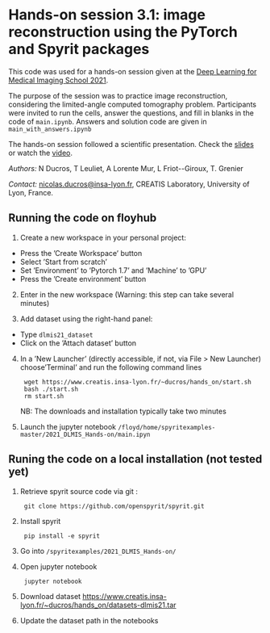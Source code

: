 # Hands-on session 3.1: image reconstruction using the PyTorch and Spyrit packages

This code was used for a hands-on session given at the [Deep Learning for Medical Imaging School 2021](https://deepimaging2021.sciencesconf.org/).

The purpose of the session was to practice image reconstruction, considering the limited-angle computed tomography problem. Participants were invited to run the cells, answer the questions, and fill in blanks in the code of `main.ipynb`. Answers and solution code are given in `main_with_answers.ipynb`

The hands-on session followed a scientific presentation. Check the [slides](https://www.creatis.insa-lyon.fr/~ducros/hands_on/2021_Ducros_DLMIS.pdf) or watch the [video](https://www.youtube.com/watch?v=Q5s5P3luqOE).

*Authors:* N Ducros, T Leuliet, A Lorente Mur, L Friot--Giroux, T. Grenier

*Contact:* nicolas.ducros@insa-lyon.fr, CREATIS Laboratory, University of Lyon, France.

## Running the code on floyhub
1. Create a new workspace in your personal project:
* Press the ’Create Workspace’ button
* Select ’Start from scratch’
* Set ’Environment’ to ’Pytorch 1.7’ and ’Machine’ to ’GPU’
* Press the ’Create environment’ button

2. Enter in the new workspace (Warning: this step can take several minutes)

3. Add dataset using the right-hand panel:
* Type `dlmis21_dataset`
* Click on the ’Attach dataset’ button

4. In a ’New Launcher’ (directly accessible, if not, via File > New Launcher) choose’Terminal’ and run the following command lines

        wget https://www.creatis.insa-lyon.fr/~ducros/hands_on/start.sh
        bash ./start.sh
        rm start.sh

    NB: The downloads and installation typically take two minutes

5. Launch the jupyter notebook     `/floyd/home/spyritexamples-master/2021_DLMIS_Hands-on/main.ipyn`

## Runing the code on a local installation (not tested yet)
1. Retrieve spyrit source code via git :
        
        git clone https://github.com/openspyrit/spyrit.git

        
1. Install spyrit
        
        pip install -e spyrit
        
1. Go into `/spyritexamples/2021_DLMIS_Hands-on/`

1. Open jupyter notebook    

        jupyter notebook
        
1.  Download dataset https://www.creatis.insa-lyon.fr/~ducros/hands_on/datasets-dlmis21.tar

1. Update the dataset path in the notebooks
